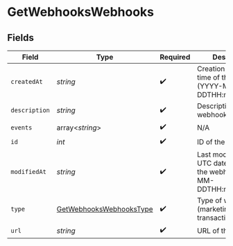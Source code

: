 # GetWebhooksWebhooks


## Fields

| Field                                                                     | Type                                                                      | Required                                                                  | Description                                                               | Example                                                                   |
| ------------------------------------------------------------------------- | ------------------------------------------------------------------------- | ------------------------------------------------------------------------- | ------------------------------------------------------------------------- | ------------------------------------------------------------------------- |
| `createdAt`                                                               | *string*                                                                  | :heavy_check_mark:                                                        | Creation UTC date-time of the webhook (YYYY-MM-DDTHH:mm:ss.SSSZ)          | 2016-12-01T12:50:00Z                                                      |
| `description`                                                             | *string*                                                                  | :heavy_check_mark:                                                        | Description of the webhook                                                | Webhook triggered on campaign openings                                    |
| `events`                                                                  | array<*string*>                                                           | :heavy_check_mark:                                                        | N/A                                                                       | opens,clicks                                                              |
| `id`                                                                      | *int*                                                                     | :heavy_check_mark:                                                        | ID of the webhook                                                         | 654                                                                       |
| `modifiedAt`                                                              | *string*                                                                  | :heavy_check_mark:                                                        | Last modification UTC date-time of the webhook (YYYY-MM-DDTHH:mm:ss.SSSZ) | 2017-05-12T13:15:00Z                                                      |
| `type`                                                                    | [GetWebhooksWebhooksType](../../models/shared/GetWebhooksWebhooksType.md) | :heavy_check_mark:                                                        | Type of webhook (marketing or transactional)                              | marketing                                                                 |
| `url`                                                                     | *string*                                                                  | :heavy_check_mark:                                                        | URL of the webhook                                                        | http://requestb.in/173lyyx1                                               |